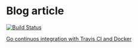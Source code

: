 # Blog article

[![Build Status](https://travis-ci.org/kainlite/whatismyip-go.svg?branch=master)](https://travis-ci.org/kainlite/whatismyip-go)

[Go continuos integration with Travis CI and Docker](https://techsquad.rocks/blog/go_continuos_integration_with_travis_ci_and_docker/)

